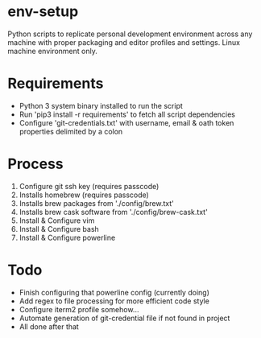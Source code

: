# env-setup

Python scripts to replicate personal development environment across any machine with proper packaging and editor profiles and settings. Linux machine environment only.

# Requirements
- Python 3 system binary installed to run the script
- Run 'pip3 install -r requirements' to fetch all script dependencies
- Configure 'git-credentials.txt' with username, email & oath token properties delimited by a colon

# Process
1. Configure git ssh key (requires passcode)
2. Installs homebrew (requires passcode)
3. Installs brew packages from './config/brew.txt'
4. Installs brew cask software from './config/brew-cask.txt'
5. Install & Configure vim
6. Install & Configure bash
7. Install & Configure powerline

# Todo
- Finish configuring that powerline config (currently doing)
- Add regex to file processing for more efficient code style
- Configure iterm2 profile somehow...
- Automate generation of git-credential file if not found in project
- All done after that
